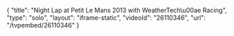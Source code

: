 {
    "title": "Night Lap at Petit Le Mans 2013 with WeatherTech\u00ae Racing",
    "type": "solo",
    "layout": "iframe-static",
    "videoId": "26110346",
    "url": "\/tvpembed\/26110346"
}